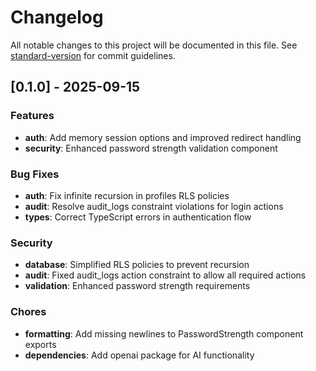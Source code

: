 # Changelog

All notable changes to this project will be documented in this file. See [standard-version](https://github.com/conventional-changelog/standard-version) for commit guidelines.

## [0.1.0] - 2025-09-15

### Features

- **auth**: Add memory session options and improved redirect handling
- **security**: Enhanced password strength validation component

### Bug Fixes

- **auth**: Fix infinite recursion in profiles RLS policies
- **audit**: Resolve audit_logs constraint violations for login actions
- **types**: Correct TypeScript errors in authentication flow

### Security

- **database**: Simplified RLS policies to prevent recursion
- **audit**: Fixed audit_logs action constraint to allow all required actions
- **validation**: Enhanced password strength requirements

### Chores

- **formatting**: Add missing newlines to PasswordStrength component exports
- **dependencies**: Add openai package for AI functionality
